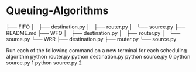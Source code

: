 # Queuing-Algorithms

├── FIFO
│   ├── destination.py
│   ├── router.py
│   └── source.py
├── README.md
├── WFQ
│   ├── destination.py
│   ├── router.py
│   └── source.py
└── WRR
    ├── destination.py
    ├── router.py
    └── source.py

Run each of the following command on a new terminal for each scheduling algorithm
python router.py
python destination.py
python source.py 0
python source.py 1
python source.py 2


